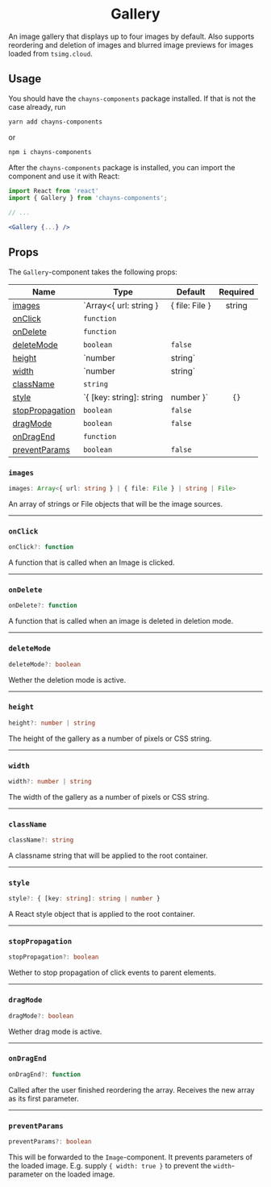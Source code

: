 <div align="center"><h1>Gallery</h1></div>

An image gallery that displays up to four images by default. Also supports
reordering and deletion of images and blurred image previews for images loaded
from `tsimg.cloud`.

## Usage

You should have the `chayns-components` package installed. If that is not the
case already, run

```bash
yarn add chayns-components
```

or

```bash
npm i chayns-components
```

After the `chayns-components` package is installed, you can import the component
and use it with React:

```jsx
import React from 'react'
import { Gallery } from 'chayns-components';

// ...

<Gallery {...} />
```

## Props

The `Gallery`-component takes the following props:

| Name                                | Type                     | Default        | Required |
| ----------------------------------- | ------------------------ | -------------- | :------: |
| [images](#images)                   | `Array<{ url: string }   | { file: File } |  string  | File>` |  | ✓ |
| [onClick](#onclick)                 | `function`               |                |          |
| [onDelete](#ondelete)               | `function`               |                |          |
| [deleteMode](#deletemode)           | `boolean`                | `false`        |          |
| [height](#height)                   | `number                  | string`        |          |  |
| [width](#width)                     | `number                  | string`        |          |  |
| [className](#classname)             | `string`                 |                |          |
| [style](#style)                     | `{ [key: string]: string | number }`      |   `{}`   |  |
| [stopPropagation](#stoppropagation) | `boolean`                | `false`        |          |
| [dragMode](#dragmode)               | `boolean`                | `false`        |          |
| [onDragEnd](#ondragend)             | `function`               |                |          |
| [preventParams](#preventparams)     | `boolean`                | `false`        |          |

### `images`

```ts
images: Array<{ url: string } | { file: File } | string | File>
```

An array of strings or File objects that will be the image sources.

---

### `onClick`

```ts
onClick?: function
```

A function that is called when an Image is clicked.

---

### `onDelete`

```ts
onDelete?: function
```

A function that is called when an image is deleted in deletion mode.

---

### `deleteMode`

```ts
deleteMode?: boolean
```

Wether the deletion mode is active.

---

### `height`

```ts
height?: number | string
```

The height of the gallery as a number of pixels or CSS string.

---

### `width`

```ts
width?: number | string
```

The width of the gallery as a number of pixels or CSS string.

---

### `className`

```ts
className?: string
```

A classname string that will be applied to the root container.

---

### `style`

```ts
style?: { [key: string]: string | number }
```

A React style object that is applied to the root container.

---

### `stopPropagation`

```ts
stopPropagation?: boolean
```

Wether to stop propagation of click events to parent elements.

---

### `dragMode`

```ts
dragMode?: boolean
```

Wether drag mode is active.

---

### `onDragEnd`

```ts
onDragEnd?: function
```

Called after the user finished reordering the array. Receives the new array as
its first parameter.

---

### `preventParams`

```ts
preventParams?: boolean
```

This will be forwarded to the `Image`-component. It prevents parameters of the
loaded image. E.g. supply `{ width: true }` to prevent the `width`-parameter on
the loaded image.
